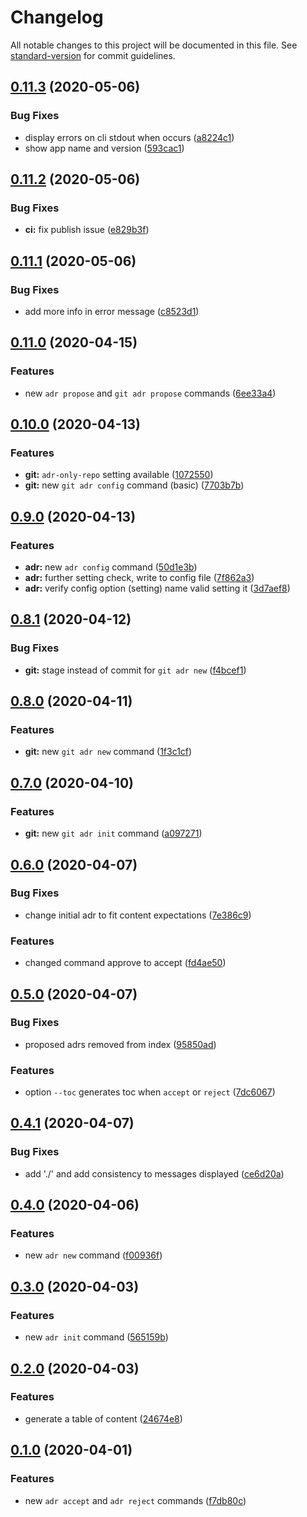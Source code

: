 # Changelog

All notable changes to this project will be documented in this file. See [standard-version](https://github.com/conventional-changelog/standard-version) for commit guidelines.

## [0.11.3](https://github.com/opinionated-digital-center/pyadr/compare/v0.11.2...v0.11.3) (2020-05-06)


### Bug Fixes

* display errors on cli stdout when occurs ([a8224c1](https://github.com/opinionated-digital-center/pyadr/commit/a8224c1e4b58da8ea1d88523f22f051995d95b74))
* show app name and version ([593cac1](https://github.com/opinionated-digital-center/pyadr/commit/593cac149529da9aca2b8e1707c02608211a2c14))

## [0.11.2](https://github.com/opinionated-digital-center/pyadr/compare/v0.11.1...v0.11.2) (2020-05-06)


### Bug Fixes

* **ci:** fix publish issue ([e829b3f](https://github.com/opinionated-digital-center/pyadr/commit/e829b3f64529c9a3fb742fa07e629ea03720cbfc))

## [0.11.1](https://github.com/opinionated-digital-center/pyadr/compare/v0.11.0...v0.11.1) (2020-05-06)


### Bug Fixes

* add more info in error message ([c8523d1](https://github.com/opinionated-digital-center/pyadr/commit/c8523d105f4578c86ea36360f7487537929394d1))

## [0.11.0](https://github.com/opinionated-digital-center/pyadr/compare/v0.10.0...v0.11.0) (2020-04-15)


### Features

* new `adr propose` and `git adr propose` commands ([6ee33a4](https://github.com/opinionated-digital-center/pyadr/commit/6ee33a4f87c46cb5abf3349f70d62e2294a20d09))

## [0.10.0](https://github.com/opinionated-digital-center/pyadr/compare/v0.9.0...v0.10.0) (2020-04-13)


### Features

* **git:** `adr-only-repo` setting available ([1072550](https://github.com/opinionated-digital-center/pyadr/commit/10725509bffaa50e42ea43a97f2f6d3e189dc193))
* **git:** new `git adr config` command (basic) ([7703b7b](https://github.com/opinionated-digital-center/pyadr/commit/7703b7b3eafa60d1ab163dab42a3cba1a13ca594))

## [0.9.0](https://github.com/opinionated-digital-center/pyadr/compare/v0.8.1...v0.9.0) (2020-04-13)


### Features

* **adr:** new `adr config` command ([50d1e3b](https://github.com/opinionated-digital-center/pyadr/commit/50d1e3b38fe0d022348e88db9a256b8276f1d3c3))
* **adr:** further setting check, write to config file ([7f862a3](https://github.com/opinionated-digital-center/pyadr/commit/7f862a3121313c11990182ca06e0af5c9be9af31))
* **adr:** verify config option (setting) name valid setting it ([3d7aef8](https://github.com/opinionated-digital-center/pyadr/commit/3d7aef8f347d8a9a9b9b9c99743f8b12eb5161c7))

## [0.8.1](https://github.com/opinionated-digital-center/pyadr/compare/v0.8.0...v0.8.1) (2020-04-12)


### Bug Fixes

* **git:** stage instead of commit for `git adr new` ([f4bcef1](https://github.com/opinionated-digital-center/pyadr/commit/f4bcef1eaef72da8ff9e5a3322b1b1170ad76bce))

## [0.8.0](https://github.com/opinionated-digital-center/pyadr/compare/v0.7.0...v0.8.0) (2020-04-11)


### Features

* **git:** new `git adr new` command ([1f3c1cf](https://github.com/opinionated-digital-center/pyadr/commit/1f3c1cff64f81897a33742e619db157a21b96046))

## [0.7.0](https://github.com/opinionated-digital-center/pyadr/compare/v0.6.0...v0.7.0) (2020-04-10)


### Features

* **git:** new `git adr init` command ([a097271](https://github.com/opinionated-digital-center/pyadr/commit/a09727189029cd7c4d47ea18eb89c9ff353ee3dc))

## [0.6.0](https://github.com/opinionated-digital-center/pyadr/compare/v0.5.0...v0.6.0) (2020-04-07)


### Bug Fixes

* change initial adr to fit content expectations ([7e386c9](https://github.com/opinionated-digital-center/pyadr/commit/7e386c98bab14cff16c39fca9f160412baa40ea0))


### Features

* changed command approve to accept ([fd4ae50](https://github.com/opinionated-digital-center/pyadr/commit/fd4ae50e4c5a13eba8c5f3df27a8d6bae911df2f))

## [0.5.0](https://github.com/opinionated-digital-center/pyadr/compare/v0.4.1...v0.5.0) (2020-04-07)


### Bug Fixes

* proposed adrs removed from index ([95850ad](https://github.com/opinionated-digital-center/pyadr/commit/95850adbd2843ef6114c5ea5903feb9773f82799))


### Features

* option `--toc` generates toc when `accept` or `reject` ([7dc6067](https://github.com/opinionated-digital-center/pyadr/commit/7dc60675d2c47036cb244d7a42eaf76f8539ce6a))

## [0.4.1](https://github.com/opinionated-digital-center/pyadr/compare/v0.4.0...v0.4.1) (2020-04-07)


### Bug Fixes

* add './' and add consistency to messages displayed ([ce6d20a](https://github.com/opinionated-digital-center/pyadr/commit/ce6d20adc2497249bbbe5bafbcca1b60a4b5189a))

## [0.4.0](https://github.com/opinionated-digital-center/pyadr/compare/v0.3.0...v0.4.0) (2020-04-06)


### Features

* new `adr new` command ([f00936f](https://github.com/opinionated-digital-center/pyadr/commit/f00936f5757e66c3af9817914af4960e163d6c54))

## [0.3.0](https://github.com/opinionated-digital-center/pyadr/compare/v0.2.0...v0.3.0) (2020-04-03)


### Features

* new `adr init` command ([565159b](https://github.com/opinionated-digital-center/pyadr/commit/565159b928ba2500241ac4211ecf345f75310842))

## [0.2.0](https://github.com/opinionated-digital-center/pyadr/compare/v0.1.0...v0.2.0) (2020-04-03)


### Features

* generate a table of content ([24674e8](https://github.com/opinionated-digital-center/pyadr/commit/24674e8230efbfba15bf488114120a7a9c9e1c1f))

## [0.1.0](https://github.com/opinionated-digital-center/pyadr/compare/v0.0.0...v0.1.0) (2020-04-01)


### Features

* new `adr accept` and `adr reject` commands ([f7db80c](https://github.com/opinionated-digital-center/pyadr/commit/f7db80c62a9a3b48062550d34581e223310a9ca6))
